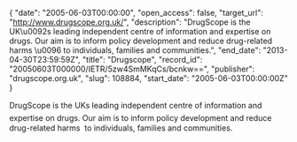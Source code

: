 {
  "date": "2005-06-03T00:00:00", 
  "open_access": false, 
  "target_url": "http://www.drugscope.org.uk/", 
  "description": "DrugScope is the UK\u0092s leading independent centre of information and expertise on drugs. Our aim is to inform policy development and reduce drug-related harms \u0096 to individuals, families and communities.", 
  "end_date": "2013-04-30T23:59:59Z", 
  "title": "Drugscope", 
  "record_id": "20050603T000000/IETR/5zw4SmMKqCs/bcnkw==", 
  "publisher": "drugscope.org.uk", 
  "slug": 108884, 
  "start_date": "2005-06-03T00:00:00Z"
}

DrugScope is the UKs leading independent centre of information and expertise on drugs. Our aim is to inform policy development and reduce drug-related harms  to individuals, families and communities.